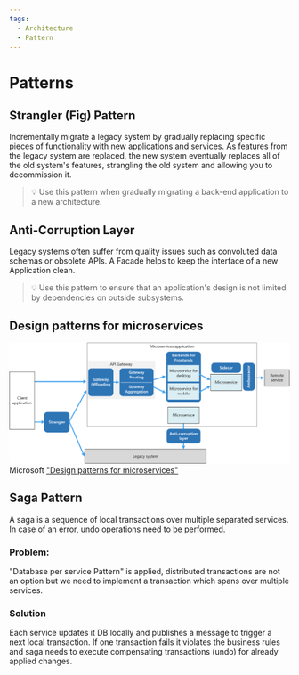 ```yaml
---
tags:
  - Architecture
  - Pattern
---
```

# Patterns

## Strangler (Fig) Pattern
Incrementally migrate a legacy system by gradually replacing specific pieces of functionality with new applications and services. As features from the legacy system are replaced, the new system eventually replaces all of the old system's features, strangling the old system and allowing you to decommission it.

> 💡 Use this pattern when gradually migrating a back-end application to a new architecture.

## Anti-Corruption Layer
Legacy systems often suffer from quality issues such as convoluted data schemas or obsolete APIs. A Facade helps to keep the interface of a new Application clean. 

> 💡 Use this pattern to ensure that an application's design is not limited by dependencies on outside subsystems.

## Design patterns for microservices
![microservices-patterns](../assets/microservices-patterns.png "Design patterns for microservices")
Microsoft ["Design patterns for microservices"](https://docs.microsoft.com/en-us/azure/architecture/microservices/design/patterns)

## Saga Pattern
A saga is a sequence of local transactions over multiple separated services. In case of an error, undo operations need to be performed.

### Problem:
"Database per service Pattern" is applied, distributed transactions are not an option but we need to implement a transaction which spans over multiple services.

### Solution
Each service updates it DB locally and publishes a message to trigger a next local transaction. If one transaction fails it violates the business rules and saga needs to execute compensating transactions (undo) for already applied changes.